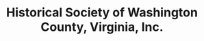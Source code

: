 ---
layout: repo
title: "Historical Society of Washington County, Virginia, Inc."
id: 16081
permalink: repos/16081/
---